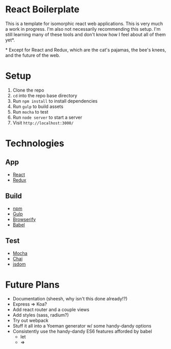 # React Boilerplate

This is a template for isomorphic react web applications. This is very much a work in progress. I'm also not necessarily recommending this setup. I'm still learning many of these tools and don't know how I feel about all of them yet*.

\* Except for React and Redux, which are the cat's pajamas, the bee's knees, and the future of the web.

# Setup

1. Clone the repo
2. `cd` into the repo base directory
3. Run `npm install` to install dependencies
4. Run `gulp` to build assets
5. Run `mocha` to test
6. Run `node server` to start a server
7. Visit `http://localhost:3000/`

# Technologies

## App
* [React](http://facebook.github.io/react/)
* [Redux](https://github.com/rackt/redux)

## Build
* [npm](https://www.npmjs.com/)
* [Gulp](http://gulpjs.com/)
* [Browserify](http://browserify.org/)
* [Babel](http://babeljs.io/)

## Test
* [Mocha](https://mochajs.org/)
* [Chai](http://chaijs.com/)
* [jsdom](https://github.com/tmpvar/jsdom)

# Future Plans

* Documentation (sheesh, why isn't this done already!?)
* Express => Koa?
* Add react router and a couple views
* Add styles (sass, radium?)
* Try out webpack
* Stuff it all into a Yoeman generator w/ some handy-dandy options
* Consistently use the handy-dandy ES6 features afforded by babel
    * let
    * =>